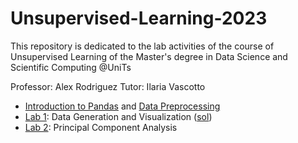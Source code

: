 # Unsupervised-Learning-2023
This repository is dedicated to the lab activities of the course of Unsupervised Learning of the Master's degree in Data Science and Scientific Computing @UniTs

Professor: Alex Rodriguez
Tutor: Ilaria Vascotto

* [Introduction to Pandas](Notebooks/Lab0a-IntrotoPandas.ipynb) and [Data Preprocessing](Notebooks/Lab0b-DataPreprocessing.ipynb)
* [Lab 1](Lab1.pdf): Data Generation and Visualization ([sol](Notebooks/Lab1-DataGeneration.ipynb))
* [Lab 2](Lab2.pdf): Principal Component Analysis
